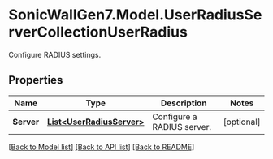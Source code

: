 # SonicWallGen7.Model.UserRadiusServerCollectionUserRadius
Configure RADIUS settings.

## Properties

Name | Type | Description | Notes
------------ | ------------- | ------------- | -------------
**Server** | [**List&lt;UserRadiusServer&gt;**](UserRadiusServer.md) | Configure a RADIUS server. | [optional] 

[[Back to Model list]](../README.md#documentation-for-models) [[Back to API list]](../README.md#documentation-for-api-endpoints) [[Back to README]](../README.md)

